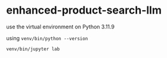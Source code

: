 # enhanced-product-search-llm

use the virtual environment on Python 3.11.9

using
``venv/bin/python --version``

``venv/bin/jupyter lab ``